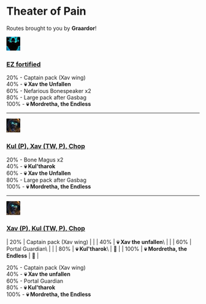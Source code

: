 # Theater of Pain


Routes brought to you by **Graardor**!



![Fortified](../__media/fortified.png)

### [EZ fortified](https://raw.githubusercontent.com/holicron/Routes/main/Theater%20of%20Pain/EZ%20Fortified.txt)

20% - Captain pack (Xav wing)\
40% - **💀 Xav the Unfallen**\
60% - Nefarious Bonespeaker x2\
80% - Large pack after Gasbag\
100% - **💀 Mordretha, the Endless**

---


![Tyrannical](../__media/tyrannical.png)

### [Kul (P), Xav (TW, P), Chop](https://raw.githubusercontent.com/holicron/Routes/main/Theater%20of%20Pain/Kul%20(P)%2C%20Xav%20(TW%2C%20P)%2C%20Chop.txt)

20% - Bone Magus x2\
40% - **💀 Kul'tharok**\
60% - **💀 Xav the Unfallen**\
80% - Large pack after Gasbag\
100% - **💀 Mordretha, the Endless**

---

![Tyrannical](../__media/tyrannical.png)

### [Xav (P), Kul (TW, P), Chop](https://raw.githubusercontent.com/holicron/Routes/main/Theater%20of%20Pain/Xav%20(P)%2C%20Kul%20(TW%2C%20P)%2C%20Chop.txt)

| 20%  | Captain pack (Xav wing) | |
| 40%  | **💀 Xav the unfallen**\ | |
| 60%  | Portal Guardian\ | |
| 80%  | **💀 Kul'tharok**\ | 💢 |
| 100% | **💀 Mordretha, the Endless** | 💢 |


20% - Captain pack (Xav wing)\
40% - **💀 Xav the unfallen**\
60% - Portal Guardian\
80% - **💀 Kul'tharok**\
100% - **💀 Mordretha, the Endless**
